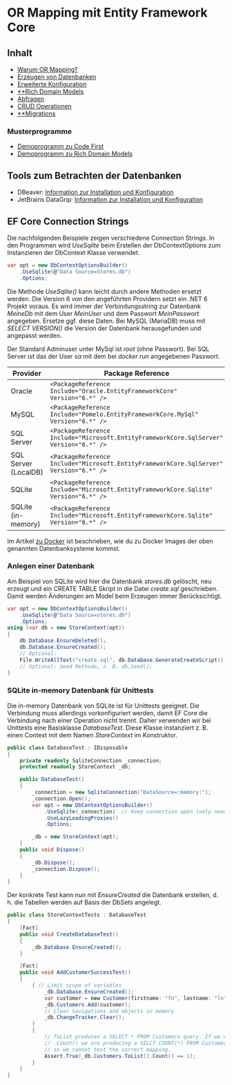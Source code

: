 # OR Mapping mit Entity Framework Core

## Inhalt

- [Warum OR Mapping?](01_WhyORMapping/README.md)
- [Erzeugen von Datenbanken](02_CodeFirstEfCore5/README.md)
- [Erweiterte Konfiguration](03_EnhancedCodeFirst/README.md)
- [**Rich Domain Models](04_RichDomainModels/README.md)
- [Abfragen](05_Queries/README.md)
- [CRUD Operationen](06_Crud/README.md)
- [**Migrations](08_Migrations/README.md)

### Musterprogramme

- [Demoprogramm zu Code First](CodeFirstDemo)
- [Demoprogramm zu Rich Domain Models](RichDomainModelDemo)

## Tools zum Betrachten der Datenbanken

- DBeaver: [Information zur Installation und Konfiguration](Dbeaver.md)
- JetBrains DataGrip: [Information zur Installation und Konfiguration](DataGrip.md)

## EF Core Connection Strings

Die nachfolgenden Beispiele zeigen verschiedene Connection Strings. In den Programmen wird *UseSqlite*
beim Erstellen der DbContextOptions zum Instanzieren der DbContext Klasse verwendet.

```c#
var opt = new DbContextOptionsBuilder()
    .UseSqlite(@"Data Source=Stores.db")
    .Options;
```

Die Methode *UseSqlite()* kann leicht durch andere Methoden ersetzt werden. Die Version 6 von
den angeführten Providern setzt ein .NET 6 Projekt voraus. Es wird immer der Verbindungsstring
zur Datenbank *MeineDb* mit dem User *MeinUser* und dem Passwort *MeinPasswort* angegeben. Ersetze
ggf. diese Daten. Bei MySQL (MariaDB) muss mit *SELECT VERSION()* die Version der Datenbank
herausgefunden und angepasst werden.

Der Standard Adminuser unter MySql ist *root* (ohne Passwort). Bei SQL Server ist das der User
*sa* mit dem bei *docker run* angegebenen Passwort.

| Provider             | Package Reference                                                                      | Connection String                                                                                                                      |
| -------------------- | -------------------------------------------------------------------------------------- | -------------------------------------------------------------------------------------------------------------------------------------- |
| Oracle               | `<PackageReference Include="Oracle.EntityFrameworkCore" Version="6.*" />`              | `UseOracle($"User Id=MeinUser;Password=MeinPasswort;Data Source=localhost:1521/XEPDB1")`                                               |
| MySQL                | `<PackageReference Include="Pomelo.EntityFrameworkCore.MySql" Version="6.*" />`        | `UseMySql(@"server=localhost;database=MeineDb;user=MeinUser;password=MeinPasswort", new MariaDbServerVersion(new Version(10, 4, 22)))` |
| SQL Server           | `<PackageReference Include="Microsoft.EntityFrameworkCore.SqlServer" Version="6.*" />` | `UseSqlServer(@"Server=127.0.0.1,1433;Initial Catalog=MeineDb;User Id=MeinUser;Password=MeinPasswort")`               |
| SQL Server (LocalDB) | `<PackageReference Include="Microsoft.EntityFrameworkCore.SqlServer" Version="6.*" />` | `UseSqlServer(@"Data Source=(LocalDb)\MSSQLLocalDB;Initial Catalog=MeineDb")`                                                          |
| SQLite               | `<PackageReference Include="Microsoft.EntityFrameworkCore.Sqlite" Version="6.*" />`    | `UseSqlite(@"Data Source=MeineDb.db")`                                                                                                 |
| SQLite (in-memory)   | `<PackageReference Include="Microsoft.EntityFrameworkCore.Sqlite" Version="6.*" />`    | `UseSqlite(@"Data Source=:memory:")`                                                                                                   |

Im Artikel [zu Docker](07_DatabaseFirst/Docker.md) ist beschrieben, wie du zu Docker Images der
oben genannten Datenbanksysteme kommst.

### Anlegen einer Datenbank

Am Beispiel von SQLite wird hier die Datenbank *stores.db* gelöscht, neu erzeugt und ein CREATE
TABLE Skript in die Datei *create.sql* geschrieben. Damit werden Änderungen am Model beim
Erzeugen immer Berücksichtigt.

```c#
var opt = new DbContextOptionsBuilder()
    .UseSqlite(@"Data Source=stores.db")
    .Options;
using (var db = new StoreContext(opt))
{
    db.Database.EnsureDeleted();
    db.Database.EnsureCreated();
    // Optional:
    File.WriteAllText("create.sql", db.Database.GenerateCreateScript());
    // Optional: Seed Methode, z. B. db.Seed();
}
```

### SQLite in-memory Datenbank für Unittests

Die in-memory Datenbank von SQLite ist für Unittests geeignet. Die Verbindung muss allerdings
vorkonfiguriert werden, damit EF Core die Verbindung nach einer Operation nicht trennt. Daher
verwenden wir bei Unittests eine Basisklasse *DatabaseTest*. Diese Klasse instanziert z. B.
einen Context mit dem Namen *StoreContext* im Konstruktor.

```c#
public class DatabaseTest : IDisposable
{
    private readonly SqliteConnection _connection;
    protected readonly StoreContext _db;

    public DatabaseTest()
    {
        _connection = new SqliteConnection("DataSource=:memory:");
        _connection.Open();
        var opt = new DbContextOptionsBuilder()
            .UseSqlite(_connection)  // Keep connection open (only needed with SQLite in memory db)
            .UseLazyLoadingProxies()
            .Options;

        _db = new StoreContext(opt);
    }
    public void Dispose()
    {
        _db.Dispose();
        _connection.Dispose();
    }
}
```

Der konkrete Test kann nun mit *EnsureCreated* die Datenbank erstellen, d. h. die Tabellen werden
auf Basis der DbSets angelegt.

```c#
public class StoreContextTests : DatabaseTest
{
    [Fact]
    public void CreateDatabaseTest()
    {
        _db.Database.EnsureCreated();
    }

    [Fact]
    public void AddCustomerSuccessTest()
    {
        { // Limit scope of variables
            _db.Database.EnsureCreated();
            var customer = new Customer(firstname: "fn", lastname: "ln", address: new Address(Street: "street", Zip: "Zip", City: "City"));
            _db.Customers.Add(customer);
            // Clear navigations and objects in memory
            _db.ChangeTracker.Clear();
        }
        {
            // ToList produces a SELECT * FROM Customers query. If we write only
            // .Count() we are producing a SELCT COUNT(*) FROM Customers query,
            // so we cannot test the correct mapping.
            Assert.True(_db.Customers.ToList().Count() == 1);
        }
    }    
}

```